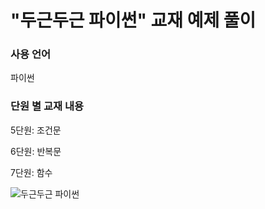 # "두근두근 파이썬" 교재 예제 풀이

### 사용 언어
파이썬


### 단원 별 교재 내용

5단원: 조건문

6단원: 반복문

7단원: 함수

![두근두근 파이썬](https://user-images.githubusercontent.com/70440577/230855315-4406d318-b7e7-46eb-8107-4f290860c423.jpg)
